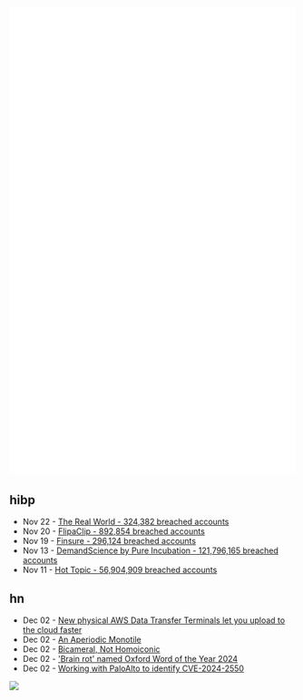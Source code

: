 ![Metrics](https://raw.githubusercontent.com/phixion/phixion/master/metrics.svg)

## hibp

<!--
for https://github.com/phixion/phixion/blob/main/.github/workflows/feeds.yml
-->
<!--START_SECTION:haveibeenpwnd-->
- Nov 22 - [The Real World - 324,382 breached accounts](https://haveibeenpwned.com/PwnedWebsites#TheRealWorld)
- Nov 20 - [FlipaClip - 892,854 breached accounts](https://haveibeenpwned.com/PwnedWebsites#FlipaClip)
- Nov 19 - [Finsure - 296,124 breached accounts](https://haveibeenpwned.com/PwnedWebsites#Finsure)
- Nov 13 - [DemandScience by Pure Incubation - 121,796,165 breached accounts](https://haveibeenpwned.com/PwnedWebsites#DemandScience)
- Nov 11 - [Hot Topic - 56,904,909 breached accounts](https://haveibeenpwned.com/PwnedWebsites#HotTopic)
<!--END_SECTION:haveibeenpwnd-->

## hn

<!--
for https://github.com/phixion/phixion/blob/main/.github/workflows/feeds.yml
-->
<!--START_SECTION:hn-->
- Dec 02 - [New physical AWS Data Transfer Terminals let you upload to the cloud faster](https://aws.amazon.com/blogs/aws/new-physical-aws-data-transfer-terminals-let-you-upload-to-the-cloud-faster/)
- Dec 02 - [An Aperiodic Monotile](https://cs.uwaterloo.ca/~csk/hat/)
- Dec 02 - [Bicameral, Not Homoiconic](https://parentheticallyspeaking.org/articles/bicameral-not-homoiconic/)
- Dec 02 - ['Brain rot' named Oxford Word of the Year 2024](https://corp.oup.com/news/brain-rot-named-oxford-word-of-the-year-2024/)
- Dec 02 - [Working with PaloAlto to identify CVE-2024-2550](https://www.ac3.com.au/resources/discovery-of-CVE-2024-2550/)
<!--END_SECTION:hn-->

<!--
for https://yhype.me
-->
![](https://hit.yhype.me/github/profile?user_id=13013670)
